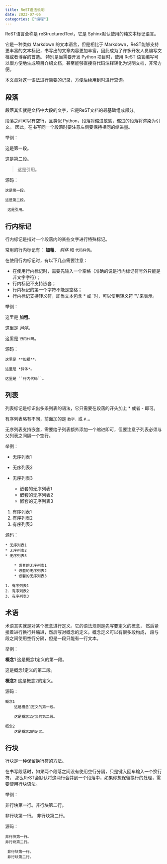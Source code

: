 ```yaml
---
title: ReST语法说明
date: 2023-07-05
categories: ["编程"]
---
```



ReST语言全称是 reStructuredText，它是 Sphinx默认使用的纯文本标记语言。

它是一种类似 Markdown 的文本语言，但是相比于 Markdown，ReST能够支持更丰富的文本标记，书写出的文章内容更加丰富，因此成为了许多开发人员编写文档或者博客的首选。
特别是当需要开发 Python 项目时，使用 ReST 语言编写可以很方便地生成项目介绍文档，甚至能够直接将代码注释转化为说明文档，非常方便。

本文章对这一语法进行简要的记录，方便后续用到时进行查询。

## 段落

段落其实就是文档中大段的文字，它是ReST文档的最基础组成部分。

段落之间可以有空行，且类似 Python，段落对缩进敏感，缩进的段落将渲染为引文。
因此，在书写同一个段落时要注意左侧要保持相同的缩进量。

举例：

这是第一段。

这是第二段。

> 这是引用。

源码：

```text
这是第一段。

这是第二段。

 这是引用。

```

## 行内标记

行内标记是指对一个段落内的某些文字进行特殊标记。

常用的行内标记有： **加粗**、 *斜体* 和 `代码样例`。

在使用行内标记时，有以下几点需要注意：

- 在使用行内标记时，需要先输入一个空格（准确的说是行内标记符号外只能是非文字字符）；
- 行内标记不支持嵌套；
- 行内标记的第一个字符不能是空格；
- 行内标记支持转义符，即当文本包含 \* 或 \`时，可以使用转义符 "\\"来表示。

举例：

这里是 **加粗**。

这里是 *斜体*。

这里是 `行内代码`。

源码：

```text
这里是 **加粗**。

这里是 *斜体*。

这里是 ``行内代码``。
```

## 列表

列表标记是标识出多条列表的语法，它只需要在段落的开头加上 \* 或者 \- 即可。

有序列表略有不同，前面加的是 `数字.` 或 `#.`。

无序列表支持嵌套，需要给子列表额外添加一个缩进即可，但要注意子列表必须与父列表之间隔一个空行。

举例：

- 无序列表1
- 无序列表2
- 无序列表3

  - 嵌套的无序列表1
  - 嵌套的无序列表2
  - 嵌套的无序列表3

1. 有序列表1
2. 有序列表2
3. 有序列表3

源码：

```text
* 无序列表1
* 无序列表2
* 无序列表3

    * 嵌套的无序列表1
    * 嵌套的无序列表2
    * 嵌套的无序列表3

1. 有序列表1
2. 有序列表2
3. 有序列表3
```

## 术语

术语其实就是对某个概念进行定义。它的语法规则是先写要定义的概念，
然后紧接着进行换行并缩进，然后写对概念的定义。概念定义可以有很多段构成，
段与段之间使用空行分隔，但是一段只能有一行文本。

举例：

**概念1**
  这是概念1定义的第一段。

  这是概念1定义的第二段。

**概念2**
  这是概念2的定义。

源码：

```text
概念1
    这是概念1定义的第一段。

    这是概念1定义的第二段。

概念2
    这是概念2的定义。
```

## 行块

行块是一种保留换行符的方法。

在书写段落时，如果两个段落之间没有使用空行分隔，只是键入回车输入一个换行符，
那么ReST会默认将这两行合并到一个段落中，如果你想保留换行的处理，需要使用行块语法。

举例：

非行块第一行。非行块第二行。

非行块第一行。
非行块第二行。

源码：

```text
非行块第一行。
非行块第二行。

 非行块第一行。
 非行块第二行。
```
